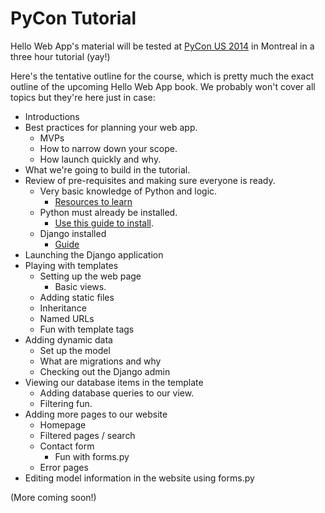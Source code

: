 # PyCon Tutorial

Hello Web App's material will be tested at [PyCon US
2014](https://us.pycon.org/2014/) in Montreal in a three hour tutorial (yay!)

Here's the tentative outline for the course, which is pretty much the exact
outline of the upcoming Hello Web App book. We probably won't cover all topics
but they're here just in case:

* Introductions
* Best practices for planning your web app.
    * MVPs
    * How to narrow down your scope.
    * How launch quickly and why.
* What we're going to build in the tutorial.
* Review of pre-requisites and making sure everyone is ready.
    * Very basic knowledge of Python and logic.
        * [Resources to learn](https://github.com/limedaring/HelloWebApp/tree/master/python-tips)
    * Python must already be installed.
        * [Use this guide to install](https://github.com/limedaring/HelloWebApp/tree/master/installation-instructions).
    * Django installed
        * [Guide](https://github.com/limedaring/HelloWebApp/blob/master/installation-instructions/starting-your-project.md)
* Launching the Django application
* Playing with templates
    * Setting up the web page
        * Basic views.
    * Adding static files
    * Inheritance
    * Named URLs
    * Fun with template tags
* Adding dynamic data
    * Set up the model
    * What are migrations and why
    * Checking out the Django admin
* Viewing our database items in the template
    * Adding database queries to our view.
    * Filtering fun.
* Adding more pages to our website
    * Homepage
    * Filtered pages / search
    * Contact form
        * Fun with forms.py
    * Error pages
* Editing model information in the website using forms.py

(More coming soon!)
